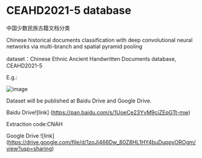 # CEAHD2021-5 database

中国少数民族古籍文档分类

Chinese historical documents classification with deep convolutional neural networks via multi-branch and spatial pyramid pooling

dataset：Chinese Ethnic Ancient Handwritten Documents database, CEAHD2021-5

E.g.:

![image](https://github.com/yddcode/CNAHD2021-5/blob/main/img/20210328093743.png)

Dataset will be published at Baidu Drive and Google Drive.

Baidu Drive![link] (https://pan.baidu.com/s/1UoeCe23YvM9ciZEpGTt-mw)

Extraction code:CNAH 


Google Drive ![link] (https://drive.google.com/file/d/1zoJi466Dw_80Z8HL1HY4buDuppyOROgm/view?usp=sharing)
